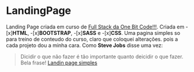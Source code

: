 # LandingPage
 Landing Page criada em curso de [Full Stack da One Bit Code!!!](https://go.hotmart.com/J67221785V).
 Criada em -[x]__HTML__, -[x]__BOOTSTRAP__, -[x]__SASS__ e -[x]__CSS__.
 Uma pagina simples so para treino de conteudo do curso, claro que coloquei alterações. pois a cada projeto dou a minha cara.
 Como **Steve Jobs** disse uma vez:
 >Dicidir o que não fazer é tão
 >importante quanto deicidir
 >o que fazer.
 Bela frase!
 [Landin page simples](https://silvanmiller.github.io/LandingPage/)
 
